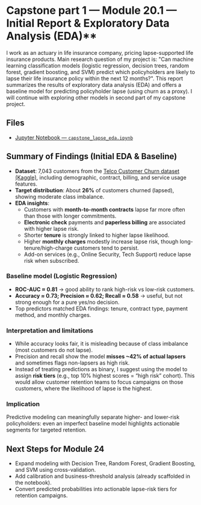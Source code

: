# Capstone part 1 — Module 20.1 — Initial Report & Exploratory Data Analysis (EDA)**  
I work as an actuary in life insurance company, pricing lapse-supported life insurance products. Main research question of my project is: "Can machine learning classification models (logistic regression, decision trees, random forest, gradient boosting, and SVM) predict which policyholders are likely to lapse their life insurance policy within the next 12 months?". This report summarizes the results of exploratory data analysis (EDA) and offers a baseline model for predicting policyholder lapse (using churn as a proxy). I will continue with exploring other models in second part of my capstone project.

## Files

- [Jupyter Notebook — `capstone_lapse_eda.ipynb`](capstone_lapse_eda.ipynb)


## Summary of Findings (Initial EDA & Baseline)

- **Dataset**: 7,043 customers from the [Telco Customer Churn dataset (Kaggle)](https://www.kaggle.com/blastchar/telco-customer-churn), including demographic, contract, billing, and service usage features.
- **Target distribution**: About **26%** of customers churned (lapsed), showing moderate class imbalance.
- **EDA insights**:
  - Customers with **month-to-month contracts** lapse far more often than those with longer commitments.
  - **Electronic check** payments and **paperless billing** are associated with higher lapse risk.
  - Shorter **tenure** is strongly linked to higher lapse likelihood.
  - Higher **monthly charges** modestly increase lapse risk, though long-tenure/high-charge customers tend to persist.
  - Add-on services (e.g., Online Security, Tech Support) reduce lapse risk when subscribed.

### Baseline model (Logistic Regression)
- **ROC-AUC ≈ 0.81** → good ability to rank high-risk vs low-risk customers.  
- **Accuracy ≈ 0.73; Precision ≈ 0.62; Recall ≈ 0.58** → useful, but not strong enough for a pure yes/no decision.  
- Top predictors matched EDA findings: tenure, contract type, payment method, and monthly charges.  

### Interpretation and limitations
- While accuracy looks fair, it is misleading because of class imbalance (most customers do not lapse).  
- Precision and recall show the model **misses ~42% of actual lapsers** and sometimes flags non-lapsers as high risk.  
- Instead of treating predictions as binary, I suggest using the model to assign **risk tiers** (e.g., top 10% highest scores = “high risk” cohort). This would allow customer retention teams to focus campaigns on those customers, where the likelihood of lapse is the highest.  

### Implication
Predictive modeling can meaningfully separate higher- and lower-risk policyholders: even an imperfect baseline model highlights actionable segments for targeted retention.

## Next Steps for Module 24

- Expand modeling with Decision Tree, Random Forest, Gradient Boosting, and SVM using cross-validation.
- Add calibration and business-threshold analysis (already scaffolded in the notebook).
- Convert predicted probabilities into actionable lapse-risk tiers for retention campaigns.






